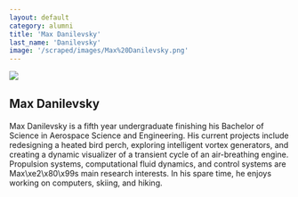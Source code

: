 ```yaml
---
layout: default
category: alumni
title: 'Max Danilevsky'
last_name: 'Danilevsky'
image: '/scraped/images/Max%20Danilevsky.png'
---
```


<img src="{{ page.image }}">

<h2 class="team-title">Max Danilevsky</h2>
<h4 class="team-position"></h4>
<p>Max Danilevsky is a fifth year undergraduate finishing his Bachelor of Science in Aerospace Science and Engineering. His current projects include redesigning a heated bird perch, exploring intelligent vortex generators, and creating a dynamic visualizer of a transient cycle of an air-breathing engine. Propulsion systems, computational fluid dynamics, and control systems are Max\xe2\x80\x99s main research interests. In his spare time, he enjoys working on computers, skiing, and hiking.</p>
<ul class="team-member-other-info"></ul>